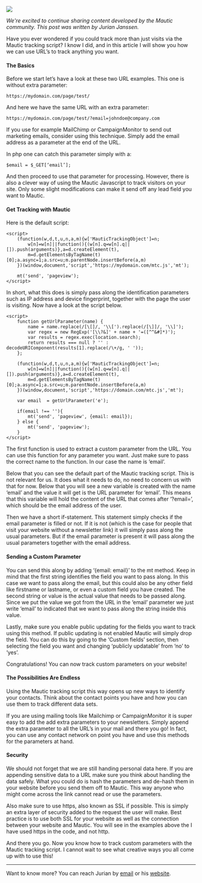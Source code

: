![](https://www.mautic.org/wp-content/uploads/2017/08/TrackingVisitorsPost-UGC-1024x576.jpg)

*We're excited to continue sharing content developed by the Mautic community. This post was written by Jurian Janssen.*

Have you ever wondered if you could track more than just visits via the Mautic tracking script? I know I did, and in this article I will show you how we can use URL’s to track anything you want.


#### The Basics


Before we start let’s have a look at these two URL examples. This one is without extra parameter:


```
https://mydomain.com/page/test/
```


And here we have the same URL with an extra parameter:


```
https://mydomain.com/page/test/?email=johndoe@company.com
```


If you use for example MailChimp or CampaignMonitor to send out marketing emails, consider using this technique. Simply add the email address as a parameter at the end of the URL.

In php one can catch this parameter simply with a:


```
$email = $_GET[‘email’];
```


And then proceed to use that parameter for processing. However, there is also a clever way of using the Mautic Javascript to track visitors on your site. Only some slight modifications can make it send off any lead field you want to Mautic.


#### Get Tracking with Mautic


Here is the default script:


```
<script>
    (function(w,d,t,u,n,a,m){w['MauticTrackingObject']=n;
        w[n]=w[n]||function(){(w[n].q=w[n].q||[]).push(arguments)},a=d.createElement(t),
        m=d.getElementsByTagName(t)[0];a.async=1;a.src=u;m.parentNode.insertBefore(a,m)
    })(window,document,'script','https://mydomain.com/mtc.js','mt');

    mt('send', 'pageview');
</script>
```


In short, what this does is simply pass along the identification parameters such as IP address and device fingerprint, together with the page the user is visiting. Now have a look at the script below.


```
<script>
	function getUrlParameter(name) {
		name = name.replace(/[\[]/, '\\[').replace(/[\]]/, '\\]');
		var regex = new RegExp('[\\?&]' + name + '=([^^&#]*)');
		var results = regex.exec(location.search);
		return results === null ? '' : decodeURIComponent(results[1].replace(/\+/g, ' '));
	};
	
    (function(w,d,t,u,n,a,m){w['MauticTrackingObject']=n;
        w[n]=w[n]||function(){(w[n].q=w[n].q||[]).push(arguments)},a=d.createElement(t),
        m=d.getElementsByTagName(t)[0];a.async=1;a.src=u;m.parentNode.insertBefore(a,m)
    })(window,document,'script','https://domain.com/mtc.js','mt');

	var email  = getUrlParameter('e');

	if(email !== ''){
		mt('send', 'pageview', {email: email});
	} else {
		mt('send', 'pageview');
	}
</script>
```


The first function is used to extract a custom parameter from the URL. You can use this function for any parameter you want. Just make sure to pass the correct name to the function. In our case the name is ‘email’.

Below that you can see the default part of the Mautic tracking script. This is not relevant for us. It does what it needs to do, no need to concern us with that for now. Below that you will see a new variable is created with the name ‘email’ and the value it will get is the URL parameter for ‘email’. This means that this variable will hold the content of the URL that comes after ‘?email=’, which should be the email address of the user.

Then we have a short if-statement. This statement simply checks if the email parameter is filled or not. If it is not (which is the case for people that visit your website without a newsletter link) it will simply pass along the usual parameters. But if the email parameter is present it will pass along the usual parameters together with the email address.


#### Sending a Custom Parameter

You can send this along by adding ‘{email: email}’ to the mt method. Keep in mind that the first string identifies the field you want to pass along. In this case we want to pass along the email, but this could also be any other field like firstname or lastname, or even a custom field you have created. The second string or value is the actual value that needs to be passed along. Since we put the value we got from the URL in the ‘email’ parameter we just write ‘email’ to indicated that we want to pass along the string inside this value.

Lastly, make sure you enable public updating for the fields you want to track using this method. If public updating is not enabled Mautic will simply drop the field. You can do this by going to the ‘Custom fields’ section, then selecting the field you want and changing ‘publicly updatable’ from ‘no’ to ‘yes’.

Congratulations! You can now track custom parameters on your website!


#### The Possibilities Are Endless


Using the Mautic tracking script this way opens up new ways to identify your contacts. Think about the contact points you have and how you can use them to track different data sets.

If you are using mailing tools like Mailchimp or CampaignMonitor it is super easy to add the add extra parameters to your newsletters. Simply append the extra parameter to all the URL’s in your mail and there you go! In fact, you can use any contact network on point you have and use this methods for the parameters at hand.


#### Security


We should not forget that we are still handing personal data here. If you are appending sensitive data to a URL make sure you think about handling the data safely. What you could do is hash the parameters and de-hash them in your website before you send them off to Mautic. This way anyone who might come across the link cannot read or use the parameters.

Also make sure to use https, also known as SSL if possible. This is simply an extra layer of security added to the request the user will make. Best practice is to use both SSL for your website as well as the connection between your website and Mautic. You will see in the examples above the I have used https in the code, and not http.

And there you go. Now you know how to track custom parameters with the Mautic tracking script. I cannot wait to see what creative ways you all come up with to use this!

------

Want to know more? You can reach Jurian by [email](mailto:support@beech.it) or his [website](https://www.beech.it).